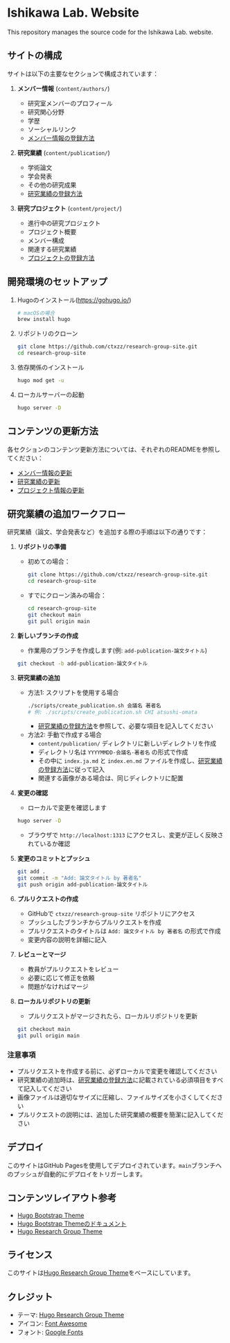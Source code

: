 # Ishikawa Lab. Website

This repository manages the source code for the Ishikawa Lab. website.

## サイトの構成

サイトは以下の主要なセクションで構成されています：

1. **メンバー情報** (`content/authors/`)
   - 研究室メンバーのプロフィール
   - 研究関心分野
   - 学歴
   - ソーシャルリンク
   - [メンバー情報の登録方法](content/authors/README_authors.md)

2. **研究業績** (`content/publication/`)
   - 学術論文
   - 学会発表
   - その他の研究成果
   - [研究業績の登録方法](content/publication/README_publication.md)

3. **研究プロジェクト** (`content/project/`)
   - 進行中の研究プロジェクト
   - プロジェクト概要
   - メンバー構成
   - 関連する研究業績
   - [プロジェクトの登録方法](content/project/README_project.md)

## 開発環境のセットアップ

1. Hugoのインストール(https://gohugo.io/)
   ```bash
   # macOSの場合
   brew install hugo
   ```

2. リポジトリのクローン
   ```bash
   git clone https://github.com/ctxzz/research-group-site.git
   cd research-group-site
   ```

3. 依存関係のインストール
   ```bash
   hugo mod get -u
   ```

4. ローカルサーバーの起動
   ```bash
   hugo server -D
   ```

## コンテンツの更新方法

各セクションのコンテンツ更新方法については、それぞれのREADMEを参照してください：

- [メンバー情報の更新](content/authors/README_authors.md)
- [研究業績の更新](content/publication/README_publication.md)
- [プロジェクト情報の更新](content/project/README_project.md)

## 研究業績の追加ワークフロー

研究業績（論文、学会発表など）を追加する際の手順は以下の通りです：

1. **リポジトリの準備**
   - 初めての場合：
     ```bash
     git clone https://github.com/ctxzz/research-group-site.git
     cd research-group-site
     ```
   - すでにクローン済みの場合：
     ```bash
     cd research-group-site
     git checkout main
     git pull origin main
     ```

2. **新しいブランチの作成**
   - 作業用のブランチを作成します(例: `add-publication-論文タイトル`)
   ```bash
   git checkout -b add-publication-論文タイトル
   ```

3. **研究業績の追加**
   - 方法1: スクリプトを使用する場合
     ```bash
     ./scripts/create_publication.sh 会議名 著者名
     # 例: ./scripts/create_publication.sh CHI atsushi-omata
     ```
     - [研究業績の登録方法](content/publication/README_publication.md)を参照して、必要な項目を記入してください
   - 方法2: 手動で作成する場合
     - `content/publication/` ディレクトリに新しいディレクトリを作成
     - ディレクトリ名は `YYYYMMDD-会議名-著者名` の形式で作成
     - その中に `index.ja.md` と `index.en.md` ファイルを作成し、[研究業績の登録方法](content/publication/README_publication.md)に従って記入
     - 関連する画像がある場合は、同じディレクトリに配置

4. **変更の確認**
   - ローカルで変更を確認します
   ```bash
   hugo server -D
   ```
   - ブラウザで `http://localhost:1313` にアクセスし、変更が正しく反映されているか確認

5. **変更のコミットとプッシュ**
   ```bash
   git add .
   git commit -m "Add: 論文タイトル by 著者名"
   git push origin add-publication-論文タイトル
   ```

6. **プルリクエストの作成**
   - GitHubで `ctxzz/research-group-site` リポジトリにアクセス
   - プッシュしたブランチからプルリクエストを作成
   - プルリクエストのタイトルは `Add: 論文タイトル by 著者名` の形式で作成
   - 変更内容の説明を詳細に記入

7. **レビューとマージ**
   - 教員がプルリクエストをレビュー
   - 必要に応じて修正を依頼
   - 問題がなければマージ

8. **ローカルリポジトリの更新**
   - プルリクエストがマージされたら、ローカルリポジトリを更新
   ```bash
   git checkout main
   git pull origin main
   ```

### 注意事項
- プルリクエストを作成する前に、必ずローカルで変更を確認してください
- 研究業績の追加時は、[研究業績の登録方法](content/publication/README_publication.md)に記載されている必須項目をすべて記入してください
- 画像ファイルは適切なサイズに圧縮し、ファイルサイズを小さくしてください
- プルリクエストの説明には、追加した研究業績の概要を簡潔に記入してください

## デプロイ

このサイトはGitHub Pagesを使用してデプロイされています。`main`ブランチへのプッシュが自動的にデプロイをトリガーします。

## コンテンツレイアウト参考

- [Hugo Bootstrap Theme](https://bootstrap.hugoblox.com/content/)
- [Hugo Bootstrap Themeのドキュメント](https://docs.hugoblox.com/)
- [Hugo Research Group Theme](https://github.com/wowchemy/starter-hugo-research-group)

## ライセンス

このサイトは[Hugo Research Group Theme](https://github.com/wowchemy/starter-hugo-research-group)をベースにしています。

## クレジット

- テーマ: [Hugo Research Group Theme](https://github.com/wowchemy/starter-hugo-research-group)
- アイコン: [Font Awesome](https://fontawesome.com/)
- フォント: [Google Fonts](https://fonts.google.com/)
